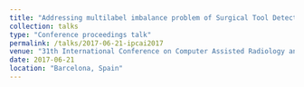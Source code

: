 ```yaml
---
title: "Addressing multilabel imbalance problem of Surgical Tool Detection using CNN"
collection: talks
type: "Conference proceedings talk"
permalink: /talks/2017-06-21-ipcai2017
venue: "31th International Conference on Computer Assisted Radiology and Surgery (CARS)"
date: 2017-06-21
location: "Barcelona, Spain"
---
```


<!--- 
This is a description of your conference proceedings talk, note the different field in type. You can put anything in this field.
--->
